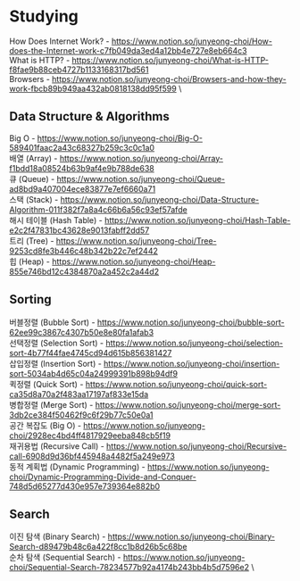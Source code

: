 # Studying

How Does Internet Work? - https://www.notion.so/junyeong-choi/How-does-the-Internet-work-c7fb049da3ed4a12bb4e727e8eb664c3 \
What is HTTP? - https://www.notion.so/junyeong-choi/What-is-HTTP-f8fae9b88ceb4727b1133168317bd561 \
Browsers - https://www.notion.so/junyeong-choi/Browsers-and-how-they-work-fbcb89b949aa432ab0818138dd95f599 \


## Data Structure & Algorithms
Big O - https://www.notion.so/junyeong-choi/Big-O-589401faac2a43c68327b259c3c0c1a0 \
배열 (Array) - https://www.notion.so/junyeong-choi/Array-f1bdd18a08524b63b9af4e9b788de638 \
큐 (Queue) - https://www.notion.so/junyeong-choi/Queue-ad8bd9a407004ece83877e7ef6660a71 \
스택 (Stack) - https://www.notion.so/junyeong-choi/Data-Structure-Algorithm-011f382f7a8a4c66b6a56c93ef57afde \
해시 테이블 (Hash Table) - https://www.notion.so/junyeong-choi/Hash-Table-e2c2f47831bc43628e9013fabff2dd57 \
트리 (Tree) - https://www.notion.so/junyeong-choi/Tree-9253cd8fe3b446c48b342b22c7ef2442 \
힙 (Heap) - https://www.notion.so/junyeong-choi/Heap-855e746bd12c4384870a2a452c2a44d2

## Sorting
버블정렬 (Bubble Sort) - https://www.notion.so/junyeong-choi/bubble-sort-62ee99c3867c4307b50e8e80fa1afab3 \
선택정렬 (Selection Sort) - https://www.notion.so/junyeong-choi/selection-sort-4b77f44fae4745cd94d615b856381427 \
삽입정렬 (Insertion Sort) - https://www.notion.so/junyeong-choi/insertion-sort-5034ab4d65c04a24999391b898b94df9 \
퀵정렬 (Quick Sort) - https://www.notion.so/junyeong-choi/quick-sort-ca35d8a70a2f483aa17197af833e15da \
병합정렬 (Merge Sort) - https://www.notion.so/junyeong-choi/merge-sort-3db2ce384f50462f9c6f29b77c50e0a1 \
공간 복잡도 (Big O) - https://www.notion.so/junyeong-choi/2928ec4bd4ff4817929eeba848cb5f19 \
재귀용법 (Recursive Call) - https://www.notion.so/junyeong-choi/Recursive-call-6908d9d36bf445948a4482f5a249e973 \
동적 계획법 (Dynamic Programming) - https://www.notion.so/junyeong-choi/Dynamic-Programming-Divide-and-Conquer-748d5d65277d430e957e739364e882b0

## Search
이진 탐색 (Binary Search) - https://www.notion.so/junyeong-choi/Binary-Search-d89479b48c6a422f8cc1b8d26b5c68be \
순차 탐색 (Sequential Search) - https://www.notion.so/junyeong-choi/Sequential-Search-78234577b92a4174b243bb4b5d7596e2 \
